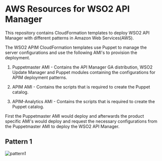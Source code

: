 # AWS Resources for WSO2 API Manager

This repository contains CloudFormation templates to deploy WSO2 API Manager with different patterns in Amazon Web Services(AWS).

The WSO2 APIM CloudFormation templates use Puppet to manage the server configurations and use the following AMI's to provision the deployment.

1. Puppetmaster AMI - Contains the API Manager GA distribution, WSO2 Update Manager and Puppet modules containing the configurations for APIM deployment patterns.

2. APIM AMI - Contains the scripts that is required to create the Puppet catalog.

3. APIM-Analytics AMI - Contains the scripts that is required to create the Puppet catalog.

First the Puppetmaster AMI would deploy and afterwards the product specific AMI's would deploy and request the necessary configurations from the Puppetmaster AMI to deploy the WSO2 API Manager.

## Pattern 1
![pattern1](images/deployment.png)
